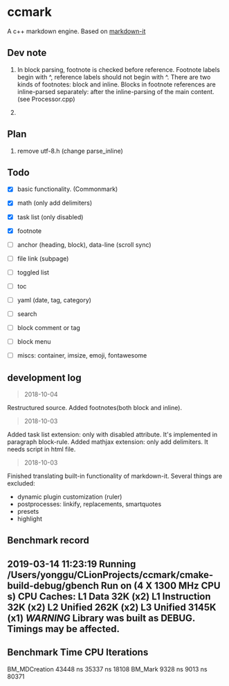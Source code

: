 # ccmark
A c++ markdown engine. Based on [markdown-it](https://github.com/markdown-it/markdown-it)

## Dev note
1. In block parsing, footnote is checked before reference.
Footnote labels begin with ^, reference labels should not begin with ^.
There are two kinds of footnotes: block and inline. Blocks in footnote
references are inline-parsed separately: after the inline-parsing of the
main content. (see Processor.cpp)

2.

## Plan
1. remove utf-8.h (change parse_inline)

## Todo
- [x] basic functionality. (Commonmark)
- [x] math (only add delimiters)
- [x] task list (only disabled)
- [x] footnote
- [ ] anchor (heading, block), data-line (scroll sync)
- [ ] file link (subpage)
- [ ] toggled list
- [ ] toc
- [ ] yaml (date, tag, category)
- [ ] search
- [ ] block comment or tag
- [ ] block menu
- [ ] miscs: container, imsize, emoji, fontawesome



## development log
> 2018-10-04

Restructured source. Added footnotes(both block and inline).

> 2018-10-03

Added task list extension: only with disabled attribute. It's implemented
in paragraph block-rule. Added mathjax extension: only add delimiters.
It needs script in html file.

> 2018-10-03

Finished translating built-in functionality of markdown-it. Several things are excluded:
* dynamic plugin customization (ruler)
* postprocesses: linkify, replacements, smartquotes
* presets
* highlight


## Benchmark record
2019-03-14 11:23:19
Running /Users/yonggu/CLionProjects/ccmark/cmake-build-debug/gbench
Run on (4 X 1300 MHz CPU s)
CPU Caches:
  L1 Data 32K (x2)
  L1 Instruction 32K (x2)
  L2 Unified 262K (x2)
  L3 Unified 3145K (x1)
***WARNING*** Library was built as DEBUG. Timings may be affected.
-----------------------------------------------------
Benchmark              Time           CPU Iterations
-----------------------------------------------------
BM_MDCreation      43448 ns      35337 ns      18108
BM_Mark             9328 ns       9013 ns      80371